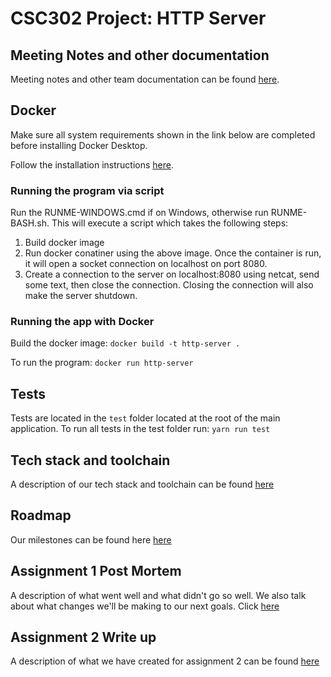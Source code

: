 # CSC302 Project: HTTP Server

## Meeting Notes and other documentation
Meeting notes and other team documentation can be found [here](https://iridescent-surfboard-2a5.notion.site/CSC302-d42d0b71c4e04369a2cfef3f5ea589db).

## Docker
Make sure all system requirements shown in the link below are completed before installing Docker Desktop.

Follow the installation instructions [here](https://docs.docker.com/get-docker/).

### Running the program via script
Run the RUNME-WINDOWS.cmd if on Windows, otherwise run RUNME-BASH.sh.
This will execute a script which takes the following steps:
1. Build docker image
2. Run docker conatiner using the above image. Once the container is run, it will open a socket connection on localhost on port 8080.
3. Create a connection to the server on localhost:8080 using netcat, send some text, then close the connection. Closing the connection will also make the server shutdown.

### Running the app with Docker
Build the docker image:
`docker build -t http-server .`

To run the program:
`docker run http-server`

## Tests
Tests are located in the `test` folder located at the root of the main application. To run all tests in the test folder run:
`yarn run test`

## Tech stack and toolchain 
A description of our tech stack and toolchain can be found [here](https://github.com/Olivia-li/http-server/wiki/Tech-stack-and-toolchain)

## Roadmap
Our milestones can be found here [here](https://github.com/Olivia-li/http-server/wiki/Roadmap)

## Assignment 1 Post Mortem
A description of what went well and what didn't go so well. We also talk about what changes we'll be making to our next goals. Click [here](https://github.com/Olivia-li/http-server/wiki/Assignment-1-Post-Mortem)

## Assignment 2 Write up 
A description of what we have created for assignment 2 can be found [here](https://github.com/Olivia-li/http-server/wiki/Assignment-2-Features)


